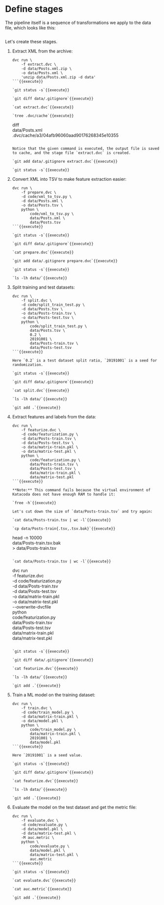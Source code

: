 # Define stages

The pipeline itself is a sequence of transformations we apply to the
data file, which looks like this:

<img url="/dvc/courses/tutorials/pipelines/assets/example-flow.png" width="300" />

Let's create these stages.

1. Extract XML from the archive:

   ```
   dvc run \
       -f extract.dvc \
       -d data/Posts.xml.zip \
       -o data/Posts.xml \
       'unzip data/Posts.xml.zip -d data'
   ```{{execute}}
   
   `git status -s`{{execute}}
   
   `git diff data/.gitignore`{{execute}}
   
   `cat extract.dvc`{{execute}}
   
   `tree .dvc/cache`{{execute}}
   
   ```
   diff \
       data/Posts.xml \
       .dvc/cache/a3/04afb96060aad90176268345e10355
   ```{{execute}}
   
   Notice that the given command is executed, the output file is saved
   to cache, and the stage file `extract.dvc` is created.
   
   `git add data/.gitignore extract.dvc`{{execute}}
   
   `git status -s`{{execute}}
   
2. Convert XML into TSV to make feature extraction easier:

   ```
   dvc run \
       -f prepare.dvc \
       -d code/xml_to_tsv.py \
       -d data/Posts.xml \
       -o data/Posts.tsv \
       python \
           code/xml_to_tsv.py \
           data/Posts.xml \
           data/Posts.tsv
   ```{{execute}}
   
   `git status -s`{{execute}}
   
   `git diff data/.gitignore`{{execute}}
   
   `cat prepare.dvc`{{execute}}
   
   `git add data/.gitignore prepare.dvc`{{execute}}
   
   `git status -s`{{execute}}
   
   `ls -lh data/`{{execute}}
   
3. Split training and test datasets:
   
   ```
   dvc run \
       -f split.dvc \
       -d code/split_train_test.py \
       -d data/Posts.tsv \
       -o data/Posts-train.tsv \
       -o data/Posts-test.tsv \
       python \
           code/split_train_test.py \
           data/Posts.tsv \
           0.2 \
           20191001 \
           data/Posts-train.tsv \
           data/Posts-test.tsv
   ```{{execute}}

   Here `0.2` is a test dataset split ratio, `20191001` is a seed for
   randomization.

   `git status -s`{{execute}}
   
   `git diff data/.gitignore`{{execute}}

   `cat split.dvc`{{execute}}
   
   `ls -lh data/`{{execute}}

   `git add .`{{execute}}
   
4. Extract features and labels from the data:

   ```
   dvc run \
       -f featurize.dvc \
       -d code/featurization.py \
       -d data/Posts-train.tsv \
       -d data/Posts-test.tsv \
       -o data/matrix-train.pkl \
       -o data/matrix-test.pkl \
       python \
           code/featurization.py \
           data/Posts-train.tsv \
           data/Posts-test.tsv \
           data/matrix-train.pkl \
           data/matrix-test.pkl
   ```{{execute}}
   
   **Note:** This command fails because the virtual environment of
   Katacoda does not have enough RAM to handle it:
   
   `free -h`{{execute}}
   
   Let's cut down the size of `data/Posts-train.tsv` and try again:
   
   `cat data/Posts-train.tsv | wc -l`{{execute}}
   
   `cp data/Posts-train{.tsv,.tsv.bak}`{{execute}}
   
   ```
   head -n 10000 \
       data/Posts-train.tsv.bak \
       > data/Posts-train.tsv
   ```{{execute}}
   
   `cat data/Posts-train.tsv | wc -l`{{execute}}
   
   ```
   dvc run \
       -f featurize.dvc \
       -d code/featurization.py \
       -d data/Posts-train.tsv \
       -d data/Posts-test.tsv \
       -o data/matrix-train.pkl \
       -o data/matrix-test.pkl \
       --overwrite-dvcfile \
       python \
           code/featurization.py \
           data/Posts-train.tsv \
           data/Posts-test.tsv \
           data/matrix-train.pkl \
           data/matrix-test.pkl
   ```{{execute}}

   `git status -s`{{execute}}
   
   `git diff data/.gitignore`{{execute}}

   `cat featurize.dvc`{{execute}}
   
   `ls -lh data/`{{execute}}

   `git add .`{{execute}}

5. Train a ML model on the training dataset:

   ```
   dvc run \
       -f train.dvc \
       -d code/train_model.py \
       -d data/matrix-train.pkl \
       -o data/model.pkl \
       python \
           code/train_model.py \
           data/matrix-train.pkl \
           20191001 \
           data/model.pkl
   ```{{execute}}

   Here `20191001` is a seed value.

   `git status -s`{{execute}}
   
   `git diff data/.gitignore`{{execute}}

   `cat featurize.dvc`{{execute}}
   
   `ls -lh data/`{{execute}}

   `git add .`{{execute}}

6. Evaluate the model on the test dataset and get the metric file:

   ```
   dvc run \
       -f evaluate.dvc \
       -d code/evaluate.py \
       -d data/model.pkl \
       -d data/matrix-test.pkl \
       -M auc.metric \
       python \
           code/evaluate.py \
           data/model.pkl \
           data/matrix-test.pkl \
           auc.metric
   ```{{execute}}
   
   `git status -s`{{execute}}
   
   `cat evaluate.dvc`{{execute}}
   
   `cat auc.metric`{{execute}}
   
   `git add .`{{execute}}
